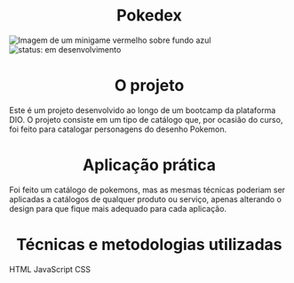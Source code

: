 # <h1 align="center">Pokedex</h1>

![Imagem de um minigame vermelho sobre fundo azul](https://user-images.githubusercontent.com/54809071/196825900-8a629462-8ca2-440d-8a1b-b2e6f370a3e1.png)
![status: em desenvolvimento](https://img.shields.io/badge/Status-Em%20desenvolvimento-orange)

<h1 align="center">O projeto</h1>
Este é um projeto desenvolvido ao longo de um bootcamp da plataforma DIO.
O projeto consiste em um tipo de catálogo que, por ocasião do curso, foi feito para catalogar personagens do desenho Pokemon.

<h1 align="center">Aplicação prática</h1>
Foi feito um catálogo de pokemons, mas as mesmas técnicas poderiam ser aplicadas a catálogos de qualquer produto ou serviço, apenas alterando o design para que fique mais adequado para cada aplicação.

<h1 align="center">Técnicas e metodologias utilizadas</h1>
HTML
JavaScript
CSS
